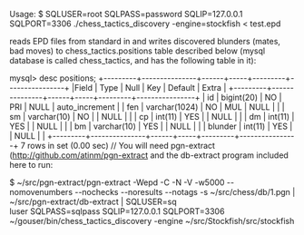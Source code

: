 Usage:
 $ SQLUSER=root SQLPASS=password SQLIP=127.0.0.1 SQLPORT=3306 ./chess_tactics_discovery -engine=stockfish < test.epd

reads EPD files from standard in and writes discovered blunders (mates, bad moves) to chess_tactics.positions table
described below (mysql database is called chess_tactics, and has the following table in it):

mysql> desc positions;
+---------+---------------+------+-----+---------+----------------+
|Field   | Type          | Null | Key | Default | Extra          |
+---------+---------------+------+-----+---------+----------------+
| id      | bigint(20)    | NO   | PRI | NULL    | auto_increment |
| fen     | varchar(1024) | NO   | MUL | NULL    |                |
| sm      | varchar(10)   | NO   |     | NULL    |                |
| cp      | int(11)       | YES  |     | NULL    |                |
| dm      | int(11)       | YES  |     | NULL    |                |
| bm      | varchar(10)   | YES  |     | NULL    |                |
| blunder | int(11)       | YES  |     | NULL    |                |
+---------+---------------+------+-----+---------+----------------+
7 rows in set (0.00 sec)
//
You will need pgn-extract (http://github.com/atinm/pgn-extract and the db-extract program included here to run:

$ ~/src/pgn-extract/pgn-extract -Wepd -C -N -V -w5000 --nomovenumbers --nochecks --noresults --notags -s ~/src/chess/db/1.pgn | ~/src/pgn-extract/db-extract | SQLUSER=sq\
luser SQLPASS=sqlpass SQLIP=127.0.0.1 SQLPORT=3306 ~/gouser/bin/chess_tactics_discovery -engine ~/src/Stockfish/src/stockfish

